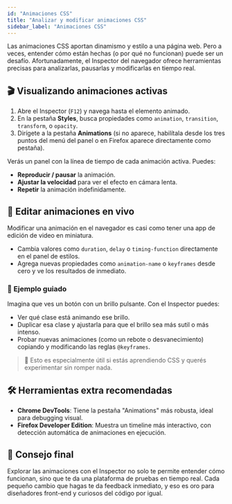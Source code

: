 ```yaml
---
id: "Animaciones CSS"
title: "Analizar y modificar animaciones CSS"
sidebar_label: "Animaciones CSS"
---
```


Las animaciones CSS aportan dinamismo y estilo a una página web. Pero a veces, entender cómo están hechas (o por qué no funcionan) puede ser un desafío. Afortunadamente, el Inspector del navegador ofrece herramientas precisas para analizarlas, pausarlas y modificarlas en tiempo real.

## 🎬 Visualizando animaciones activas

1. Abre el Inspector (`F12`) y navega hasta el elemento animado.
2. En la pestaña **Styles**, busca propiedades como `animation`, `transition`, `transform`, o `opacity`.
3. Dirígete a la pestaña **Animations** (si no aparece, habilítala desde los tres puntos del menú del panel o en Firefox aparece directamente como pestaña).

Verás un panel con la línea de tiempo de cada animación activa. Puedes:
- **Reproducir / pausar** la animación.
- **Ajustar la velocidad** para ver el efecto en cámara lenta.
- **Repetir** la animación indefinidamente.

## 🧪 Editar animaciones en vivo

Modificar una animación en el navegador es casi como tener una app de edición de video en miniatura.

- Cambia valores como `duration`, `delay` o `timing-function` directamente en el panel de estilos.
- Agrega nuevas propiedades como `animation-name` o `keyframes` desde cero y ve los resultados de inmediato.

### 🎯 Ejemplo guiado

Imagina que ves un botón con un brillo pulsante. Con el Inspector puedes:
- Ver qué clase está animando ese brillo.
- Duplicar esa clase y ajustarla para que el brillo sea más sutil o más intenso.
- Probar nuevas animaciones (como un rebote o desvanecimiento) copiando y modificando las reglas `@keyframes`.

> 🧠 Esto es especialmente útil si estás aprendiendo CSS y querés experimentar sin romper nada.

## 🛠️ Herramientas extra recomendadas

- **Chrome DevTools**: Tiene la pestaña "Animations" más robusta, ideal para debugging visual.
- **Firefox Developer Edition**: Muestra un timeline más interactivo, con detección automática de animaciones en ejecución.

## 🧵 Consejo final

Explorar las animaciones con el Inspector no solo te permite entender cómo funcionan, sino que te da una plataforma de pruebas en tiempo real. Cada pequeño cambio que hagas te da feedback inmediato, y eso es oro para diseñadores front-end y curiosos del código por igual.
